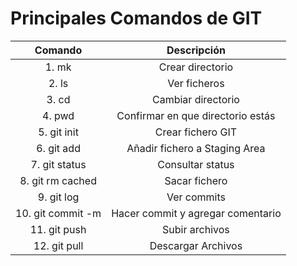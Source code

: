 # Principales Comandos de GIT
|Comando |Descripción |
|:----:| :----:|
|1. mk| Crear directorio |
|2. ls | Ver ficheros  |
|3. cd| Cambiar directorio |
|4. pwd| Confirmar en que directorio estás |
|5. git init| Crear fichero GIT |
|6. git add| Añadir fichero a Staging Area |
|7. git status| Consultar status |
|8. git rm cached| Sacar fichero |
|9. git log| Ver commits |
|10. git commit -m| Hacer commit y agregar comentario |
|11. git push| Subir archivos |
|12. git pull| Descargar Archivos |